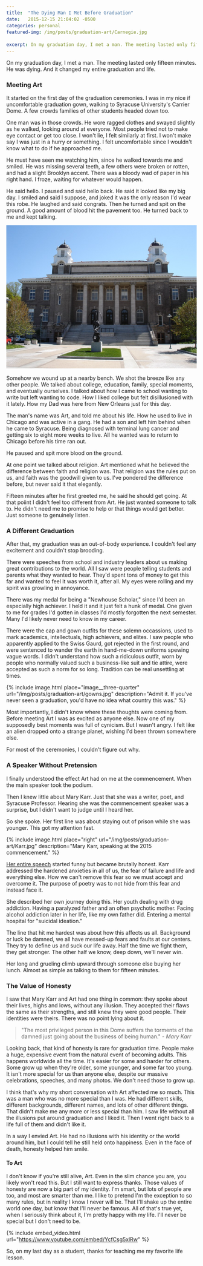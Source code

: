```yaml
---
title:  "The Dying Man I Met Before Graduation"
date:   2015-12-15 21:04:02 -0500
categories: personal
featured-img: /img/posts/graduation-art/Carnegie.jpg

excerpt: On my graduation day, I met a man. The meeting lasted only fifteen minutes. He was dying.
---
```


On my graduation day, I met a man. The meeting lasted only fifteen minutes. He was dying. And it changed my entire graduation and life.

### Meeting Art

It started on the first day of the graduation ceremonies. I was in my nice if uncomfortable graduation gown, walking to Syracuse University's Carrier Dome. A few crowds families of other students headed down too.

One man was in those crowds. He wore ragged clothes and swayed slightly as he walked, looking around at everyone. Most people tried not to make eye contact or get too close. I won't lie, I felt similarly at first. I won't make say I was just in a hurry or something. I felt uncomfortable since I wouldn't know what to do if he approached me.

He must have seen me watching him, since he walked towards me and smiled. He was missing several teeth, a few others were broken or rotten, and had a slight Brooklyn accent. There was a bloody wad of paper in his right hand. I froze, waiting for whatever would happen.

He said hello. I paused and said hello back. He said it looked like my big day. I smiled and said I suppose, and joked it was the only reason I'd wear this robe. He laughed and said congrats. Then he turned and spit on the ground. A good amount of blood hit the pavement too. He turned back to me and kept talking.

<img class="image__three-quarter" src="/img/posts/graduation-art/Carnegie.jpg">

Somehow we wound up at a nearby bench. We shot the breeze like any other people. We talked about college, education, family, special moments, and eventually ourselves. I talked about how I came to school wanting to write but left wanting to code. How I liked college but felt disillusioned with it lately. How my Dad was here from New Orleans just for this day.

The man's name was Art, and told me about his life. How he used to live in Chicago and was active in a gang. He had a son and left him behind when he came to Syracuse. Being diagnosed with terminal lung cancer and getting six to eight more weeks to live. All he wanted was to return to Chicago before his time ran out.

He paused and spit more blood on the ground.

At one point we talked about religion. Art mentioned what he believed the difference between faith and religion was. That religion was the rules put on us, and faith was the goodwill given to us. I've pondered the difference before, but never said it that elegantly.

Fifteen minutes after he first greeted me, he said he should get going. At that poiint I didn't feel too different from Art. He just wanted someone to talk to. He didn't need me to promise to help or that things would get better. Just someone to genuinely listen.

### A Different Graduation

After that, my graduation was an out-of-body experience. I couldn't feel any excitement and couldn't stop brooding.

There were speeches from school and industry leaders about us making great contributions to the world. All I saw were people telling students and parents what they wanted to hear. They'd spent tons of money to get this far and wanted to feel it was worth it, after all. My eyes were rolling and my spirit was growling in annoyance.

There was my medal for being a "Newhouse Scholar," since I'd been an especially high achiever. I held it and it just felt a hunk of medal. One given to me for grades I'd gotten in classes I'd mostly forgotten the next semester. Many I'd likely never need to know in my career.

There were the cap and gown outfits for these solemn occassions, used to mark academics, intellectuals, high achievers, and elites. I saw people who apparently applied to the Swiss Gaurd, got rejected in the first round, and were sentenced to wander the earth in hand-me-down uniforms spewing vague words. I didn't understand how such a ridiculous outfit, worn by people who normally valued such a business-like suit and tie attire, were accepted as such a norm for so long. Tradition can be real unsettling at times.

{% include image.html place="image__three-quarter" url="/img/posts/graduation-art/gowns.jpg" description="Admit it. If you've never seen a graduation, you'd have no idea what country this was." %}

Most importantly, I didn't know where these thoughts were coming from. Before meeting Art I was as excited as anyone else. Now one of my supposedly best moments was full of cynicism. But I wasn't angry. I felt like an alien dropped onto a strange planet, wishing I'd been thrown somewhere else.

For most of the ceremonies, I couldn't figure out why.

### A Speaker Without Pretension

I finally understood the effect Art had on me at the commencement. When the main speaker took the podium.

Then I knew little about Mary Karr. Just that she was a writer, poet, and Syracuse Professor. Hearing she was the commencement speaker was a surprise, but I didn't want to judge until I heard her.

So she spoke. Her first line was about staying out of prison while she was younger. This got my attention fast.

{% include image.html place="right" url="/img/posts/graduation-art/Karr.jpg" description="Mary Karr, speaking at the 2015 commencement." %}

[Her entire speech](http://www.syracuse.com/news/index.ssf/2015/05/transcript_mary_karrs_syracuse_university_commencement_address.html) started funny but became brutally honest. Karr addressed the hardened anxieties in all of us, the fear of failure and life and everything else. How we can't remove this fear so we must accept and overcome it. The purpose of poetry was to not hide from this fear and instead face it.

She described her own journey doing this. Her youth dealing with drug addiction. Having a paralyzed father and an often psychotic mother. Facing alcohol addiction later in her life, like my own father did. Entering a mental hospital for "suicidal ideation."

The line that hit me hardest was about how this affects us all. Background or luck be damned, we all have messed-up fears and faults at our centers. They try to define us and suck our life away. Half the time we fight them, they get stronger. The other half we know, deep down, we'll never win.

Her long and grueling climb upward through someone else buying her lunch. Almost as simple as talking to them for fifteen minutes.

### The Value of Honesty

I saw that Mary Karr and Art had one thing in common: they spoke about their lives, highs and lows, without any illusion. They accepted their flaws the same as their strengths, and still knew they were good people. Their identities were theirs. There was no point lying about it.

> "The most privileged person in this Dome suffers the torments of the damned just going about the business of being human." *- Mary Karr*

Looking back, that kind of honesty is rare for graduation time. People make a huge, expensive event from the natural event of becoming adults. This happens worldwide all the time. It's easier for some and harder for others. Some grow up when they're older, some younger, and some far too young. It isn't more special for us than anyone else, despite our massive celebrations, speeches, and many photos. We don't need those to grow up.

I think that's why my short conversation with Art affected me so much. This was a man who was no more special than I was. He had different skills, different backgrounds, different names, and lots of other different things. That didn't make me any more or less special than him. I saw life without all the illusions put around graduation and I liked it. Then I went right back to a life full of them and didn't like it.

In a way I envied Art. He had no illusions with his identity or the world around him, but I could tell he still held onto happiness. Even in the face of death, honesty helped him smile.

#### To Art

I don't know if you're still alive, Art. Even in the slim chance you are, you likely won't read this. But I still want to express thanks. Those values of honesty are now a big part of my identity. I'm smart, but lots of people are too, and most are smarter than me. I like to pretend I'm the exception to so many rules, but in reality I know I never will be. That I'll shake up the entire world one day, but know that I'll never be famous. All of that's true yet, when I seriously think about it, I'm pretty happy with my life. I'll never be special but I don't need to be.

{% include embed_video.html url="https://www.youtube.com/embed/YcfCsg5xlRw" %}

So, on my last day as a student, thanks for teaching me my favorite life lesson.